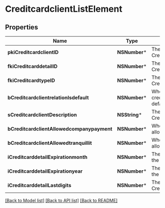 # CreditcardclientListElement

## Properties
Name | Type | Description | Notes
------------ | ------------- | ------------- | -------------
**pkiCreditcardclientID** | **NSNumber*** | The unique ID of the Creditcardclient | 
**fkiCreditcarddetailID** | **NSNumber*** | The unique ID of the Creditcarddetail | 
**fkiCreditcardtypeID** | **NSNumber*** | The unique ID of the Creditcardtype | 
**bCreditcardclientrelationIsdefault** | **NSNumber*** | Whether if it&#39;s the creditcardclient is the default one | 
**sCreditcardclientDescription** | **NSString*** | The description of the Creditcardclient | 
**bCreditcardclientAllowedcompanypayment** | **NSNumber*** | Whether if it&#39;s an allowedagencypayment | 
**bCreditcardclientAllowedtranquillit** | **NSNumber*** | Whether if it&#39;s an allowedtranquillit | 
**iCreditcarddetailExpirationmonth** | **NSNumber*** | The expirationmonth of the Creditcarddetail | 
**iCreditcarddetailExpirationyear** | **NSNumber*** | The expirationyear of the Creditcarddetail | 
**iCreditcarddetailLastdigits** | **NSNumber*** | The last digits of the Creditcarddetail | 

[[Back to Model list]](../README.md#documentation-for-models) [[Back to API list]](../README.md#documentation-for-api-endpoints) [[Back to README]](../README.md)


